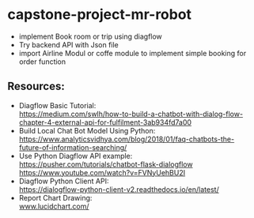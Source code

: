 # capstone-project-mr-robot

* implement Book room or trip using diagflow 
* Try backend API with Json file
* import Airline Modul or coffe module to implement simple booking for order function

## Resources:
* Diagflow Basic Tutorial: <br />
  https://medium.com/swlh/how-to-build-a-chatbot-with-dialog-flow-chapter-4-external-api-for-fulfilment-3ab934fd7a00
* Build Local Chat Bot Model Using Python: <br />
  https://www.analyticsvidhya.com/blog/2018/01/faq-chatbots-the-future-of-information-searching/
* Use Python Diagflow API example: <br />
  https://pusher.com/tutorials/chatbot-flask-dialogflow  <br />
  https://www.youtube.com/watch?v=FVNyUehBU2I
* Diagflow Python Client API: <br />
  https://dialogflow-python-client-v2.readthedocs.io/en/latest/
* Report Chart Drawing: <br />
  www.lucidchart.com/





